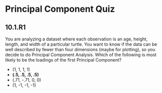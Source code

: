 # Principal Component Quiz

## 10.1.R1

You are analyzing a dataset where each observation is an age, height, length, and width of a particular turtle. You want to know if the data can be well described by fewer than four dimensions (maybe for plotting), so you decide to do Principal Component Analysis. Which of the following is most likely to be the loadings of the first Principal Component?

- (1, 1, 1, 1)
- **(.5, .5, .5, .5)**
- (.71, -.71, 0, 0)
- (1, -1, -1, -1)